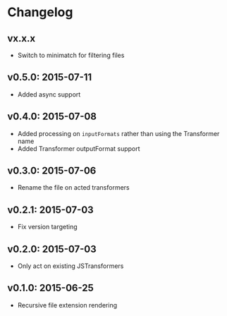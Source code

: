 # Changelog

## vx.x.x

- Switch to minimatch for filtering files

## v0.5.0: 2015-07-11

- Added async support

## v0.4.0: 2015-07-08

- Added processing on `inputFormats` rather than using the Transformer name
- Added Transformer outputFormat support

## v0.3.0: 2015-07-06

- Rename the file on acted transformers

## v0.2.1: 2015-07-03

- Fix version targeting

## v0.2.0: 2015-07-03

- Only act on existing JSTransformers

## v0.1.0: 2015-06-25

- Recursive file extension rendering
